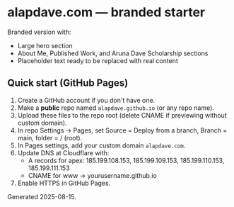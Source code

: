 # alapdave.com — branded starter

Branded version with:
- Large hero section
- About Me, Published Work, and Aruna Dave Scholarship sections
- Placeholder text ready to be replaced with real content

## Quick start (GitHub Pages)
1. Create a GitHub account if you don't have one.
2. Make a **public** repo named `alapdave.github.io` (or any repo name).
3. Upload these files to the repo root (delete CNAME if previewing without custom domain).
4. In repo Settings → Pages, set Source = Deploy from a branch, Branch = main, folder = / (root).
5. In Pages settings, add your custom domain `alapdave.com`.
6. Update DNS at Cloudflare with:
   - A records for apex: 185.199.108.153, 185.199.109.153, 185.199.110.153, 185.199.111.153
   - CNAME for www → yourusername.github.io
7. Enable HTTPS in GitHub Pages.

Generated 2025-08-15.
